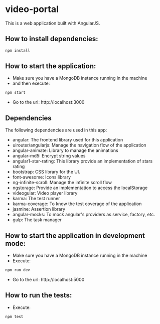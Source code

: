 # video-portal
This is a web application built with AngularJS.


## How to install dependencies:
```sh
npm install
```


## How to start the application:
- Make sure you have a MongoDB instance running in the machine
- and then execute: 
```sh
npm start
```
- Go to the url: http://localhost:3000


## Dependencies
The following dependencies are used in this app:
* angular: The frontend library used for this application
* uirouter/angularjs: Manage the navigation flow of the application
* angular-animate: Library to manage the animations
* angular-md5: Encrypt string values
* angular1-star-rating: This library provide an implementation of stars rating
* bootstrap: CSS library for the UI.
* font-awesome: Icons library
* ng-infinite-scroll: Manage the infinite scroll flow
* ngstorage: Provide an implementation to access the localStorage
* videogular: Video player library
* karma: The test runner
* karma-coverage: To know the test coverage of the application
* jasmine: Assertion library
* angular-mocks: To mock angular's providers as service, factory, etc.
* gulp: The task manager


## How to start the application in development mode:
- Make sure you have a MongoDB instance running in the machine
- Execute: 
```sh
npm run dev
```
- Go to the url: http://localhost:5000


## How to run the tests:
- Execute: 
```sh
npm test
```

